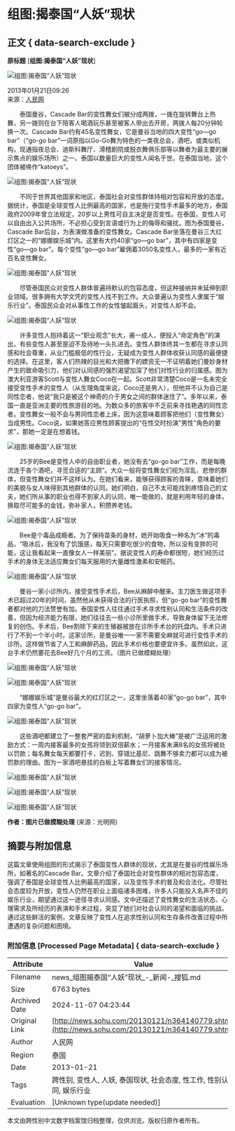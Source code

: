 # 组图:揭泰国“人妖”现状

## 正文 { data-search-exclude }


**原标题** [**组图:揭泰国“人妖”现状**]

![组图:揭泰国“人妖”现状](https://photocdn.sohu.com/20130121/Img364140780.jpg)

2013年01月21日09:26  
来源：[人民网](https://world.people.com.cn/n/2013/0121/c1002-20269165.html)

　　泰国曼谷，Cascade Bar的变性舞女们被分成两拨，一拨在旋转舞台上热舞，另一拨则在台下陪客人喝酒玩乐甚至被客人带出去开房，两拨人每20分钟轮换一次。Cascade Bar约有45名变性舞女，它是曼谷当地的四大变性“go—go bar”（“go-go bar”一词原指以Go-Go舞为特色的一类夜总会，酒吧，或类似机构，现通指夜总会、迪斯科舞厅、滑稽剧院或脱衣舞俱乐部等以舞者为最主要的展示焦点的娱乐场所）之一。泰国以数量巨大的变性人闻名于世。在泰国当地，这个团体被唤作“katoeys”。

![组图:揭泰国“人妖”现状](https://photocdn.sohu.com/20130121/Img364140781.jpg)

　　不同于世界其他国家和地区，泰国社会对变性群体持相对包容和开放的态度。据统计，泰国是全球变性人比例最高的国家，也是施行变性手术最多的地方，泰国政府2009年曾立法规定，20岁以上男性可自主决定是否变性。在泰国，变性人可以自由出入公共场所，不必担心受到言语或行为上的侮辱和骚扰。图为泰国曼谷，Cascade Bar后台，为表演做准备的变性舞女。Cascade Bar坐落在曼谷三大红灯区之一的“娜娜娱乐城”内。这里有大约40家“go—go bar”，其中有四家是变性“go—go bar”。每个变性“go—go bar”雇佣着3050名变性人，最多的一家有近百名变性舞女。

![组图:揭泰国“人妖”现状](https://photocdn.sohu.com/20130121/Img364140782.jpg)

　　尽管泰国民众对变性人群体普遍持默认的包容态度，但这种接纳并未延伸到职业领域。很多拥有大学文凭的变性人找不到工作。大众普遍认为变性人隶属于“娱乐行业”。泰国民众会对从事性工作的女性皱起眉头，对变性人却不会。

![组图:揭泰国“人妖”现状](https://photocdn.sohu.com/20130121/Img364140783.jpg)

　　许多变性人抱持着这一“职业观念”长大，甫一成人，便投入“命定角色”的演出，有些变性人甚至是迫不及待地一头扎进去。变性人群体终其一生都在寻求认同感和社会尊重，从业门槛极低的性行业，无疑成为变性人群体收获认同感的最便捷的选择。在这里，客人们热辣的目光和大把撒下的嫖资无一不证明着她们曼妙身材产生的致命吸引力，他们对认同感的强烈渴望加深了他们对性行业的归属感。图为澳大利亚游客Scott与变性人舞女Coco在一起。Scott非常清楚Coco是一名未完全接受变性手术的变性人（从生理角度来说，Coco还是男人），但他并不认为自己是同性恋者，他说“我只是被这个神奇的介于男女之间的群体迷住了”。多年以来，泰国一直是亚洲主要的性旅游目的地。为数众多的旅客中不乏前来寻找艳遇的同性恋者。变性舞女一般不会与男同性恋者上床，因为这意味着顾客把他们（变性舞女）当成男性。Coco说，如果她答应男性顾客提出的“在性交时扮演"男性"角色的要求”，那她一定是在想着钱。

![组图:揭泰国“人妖”现状](https://photocdn.sohu.com/20130121/Img364140784.jpg)

　　25岁的Bee是变性人中的自由职业者，她没有去“go-go bar”工作，而是每晚流连于各个酒吧，寻觅合适的“主顾”。大众一般将变性舞女们视为淫乱、悲惨的群体，但变性舞女们并不这样认为。在她们看来，能够获得顾客的青睐，意味着她们的美貌与女人味得到其他群体的认同。她们明白，自己不太可能找到疼惜自己的丈夫，她们所从事的职业也得不到家人的认同，唯一能做的，就是利用年轻的身体，换取尽可能多的金钱，弥补家人，积攒养老钱。

![组图:揭泰国“人妖”现状](https://photocdn.sohu.com/20130121/Img364140785.jpg)

　　Bee是个毒品成瘾者。为了保持苗条的身材，她开始吸食一种名为“冰”的毒品，“吸冰后，我没有了饥饿感，每天只需要吃很少的食物，所以没有变胖的可能，这让我看起来一直像女人一样美丽”。据说变性人的寿命都很短，她们经历过手术的身体无法适应舞女们每天服用的大量雌性激素和安眠药。

![组图:揭泰国“人妖”现状](https://photocdn.sohu.com/20130121/Img364140786.jpg)

　　曼谷一家小诊所内，接受变性手术后，Bee从麻醉中醒来。主刀医生做这项手术已超过20年的时间，虽然他从未获得合法的行医执照，但“go-go bar”的变性舞者都对他的刀法赞誉有加。泰国变性人往往通过手术寻求性别认同和生活条件的改善，但因为经济能力有限，她们往往去一些小诊所里做手术，导致身体留下无法修复的创伤。手术后，Bee割除下来的生殖器被放在诊所手术台的托盘内。手术只进行了不到一个半小时。这家诊所，是曼谷唯一一家不需要全麻就可进行变性手术的诊所。这样做节省了人工和麻醉药品，因此手术价格也要便宜许多。虽然如此，这台手术仍然要花去Bee好几个月的工资。（图片已做模糊处理）

![组图:揭泰国“人妖”现状](https://photocdn.sohu.com/20130121/Img364140787.jpg)

![组图:揭泰国“人妖”现状](https://photocdn.sohu.com/20130121/Img364140788.jpg)

　　“娜娜娱乐城”是曼谷最大的红灯区之一，这里坐落着40家“go-go bar”，其中四家为变性人“go-go bar”。

![组图:揭泰国“人妖”现状](https://photocdn.sohu.com/20130121/Img364140789.jpg)

　　这些酒吧都建立了一整套严密的盈利机制，“胡萝卜加大棒”是被广泛运用的激励方式：一周内接客最多的女孩将领到双倍薪水；一月接客未满8名的女孩将被处以罚款；每名舞女每天都要打卡，迟到、穿错比基尼、跳舞不够卖力都可以成为被罚款的理由。图为一家酒吧悬挂的白板上写着舞女们的接客情况。

![组图:揭泰国“人妖”现状](https://photocdn.sohu.com/20130121/Img364140790.jpg)

![组图:揭泰国“人妖”现状](https://photocdn.sohu.com/20130121/Img364140791.jpg)

![组图:揭泰国“人妖”现状](https://photocdn.sohu.com/20130121/Img364140792.jpg)

**作者：图片已做模糊处理** (来源：光明网)



## 摘要与附加信息

<!-- tcd_abstract -->
这篇文章使用组图的形式揭示了泰国变性人群体的现状，尤其是在曼谷的性娱乐场所，如著名的Cascade Bar。文章介绍了泰国社会对变性群体的相对包容态度，强调了泰国是全球变性人比例最高的国家，以及变性手术的普及和合法化。尽管社会态度较为开放，变性人仍然在职业上面临诸多困难，许多人只能投入名声不佳的娱乐行业，期望通过这一途径寻求认同感。文中还描述了变性舞女的生活状态、心理需求及所经历的表演和手术过程，突显了她们对社会认同的渴望和面临的挑战。通过这些鲜活的案例，文章反映了变性人在追求性别认同和生存条件改善过程中所遭遇的复杂问题和困境。
<!-- tcd_abstract_end -->

### 附加信息 [Processed Page Metadata] { data-search-exclude }

| Attribute       | Value                                  |
|-----------------|----------------------------------------|
| Filename        | news_组图揭泰国“人妖”现状_-_新闻-_搜狐.md                             |
| Size            | 6763 bytes                           |
| Archived Date   | 2024-11-07 04:23:44                             |
| Original Link   | [http://news.sohu.com/20130121/n364140779.shtml](http://news.sohu.com/20130121/n364140779.shtml)                       |
| Author          | 人民网                               |
| Region          | 泰国                               |
| Date            | 2013-01-21                                 |
| Tags            | 跨性别, 变性人, 人妖, 泰国现状, 社会态度, 性工作, 性别认同, 娱乐行业                                 |
| Evaluation            | [Unknown type(update needed)]                                 |
<!-- tcd_table_end -->

本文由跨性别中文数字档案馆归档整理，仅供浏览。版权归原作者所有。
